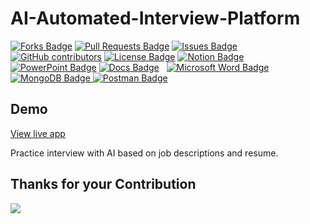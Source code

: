 # AI-Automated-Interview-Platform

<a href="https://github.com/rasikaghadge/AI-Automated-Interview-Platform/network/members"><img src="https://img.shields.io/github/forks/rasikaghadge/AI-Automated-Interview-Platform" alt="Forks Badge"/></a>
<a href="https://github.com/rasikaghadge/AI-Automated-Interview-Platform/pulls"><img src="https://img.shields.io/github/issues-pr/rasikaghadge/AI-Automated-Interview-Platform" alt="Pull Requests Badge"/></a>
 <a href="https://github.com/rasikaghadge/AI-Automated-Interview-Platform/issues"><img src="https://img.shields.io/github/issues/rasikaghadge/AI-Automated-Interview-Platform" alt="Issues Badge"/></a>
<a href="https://github.com/rasikaghadge/AI-Automated-Interview-Platform/graphs/contributors"><img alt="GitHub contributors" src="https://img.shields.io/github/contributors/rasikaghadge/AI-Automated-Interview-Platform?color=2b9348"></a>
<a href="https://github.com/rasikaghadge/AI-Automated-Interview-Platform/blob/main/LICENSE"><img src="https://img.shields.io/github/license/rasikaghadge/AI-Automated-Interview-Platform?color=orange" alt="License Badge"/></a>
<a href="https://www.notion.so/ce0ccdad9ecd47669a0037c193dc89b0?v=3574ced0ce64475e91d41d9d0f0b0893"
        target="_blank"><img src="https://img.shields.io/badge/Notion-000000?style=flat-square&logo=Notion&logoColor=white" alt="Notion Badge"/></a>&nbsp;
<a href="https://dypakurdi-my.sharepoint.com/:p:/r/personal/en20111292_dypakurdi_onmicrosoft_com/Documents/Ai_Interviewer.pptx?d=w34cb301f873b40fdb77a4af163d4c55a&csf=1&web=1&e=IqDsC4"
        target="_blank"><img src="https://img.shields.io/badge/PowerPoint-000000?style=flat-square&logo=Microsoft-PowerPoint&logoColor=white" alt="PowerPoint Badge"/></a>
<a href="https://docs.google.com/document/d/1csQmkTQ3nxW8LkCVPdcUyh__h7SjpY-dRxK55DVTTZs/edit?usp=sharing"
        target="_blank"><img src="https://img.shields.io/badge/Docs-4285F4?style=flat-square&logo=Google-Docs&logoColor=white" alt="Docs Badge"/></a> &nbsp;
<a href="https://docs.google.com/document/d/1gmc1uL13lnS2NwI14zwrTzsxAn3qhyvknHcvFG__SGE/edit?usp=sharing"
        target="_blank"><img src="https://img.shields.io/badge/Microsoft%20Word-2B579A?style=flat-square&logo=Microsoft%20Word&logoColor=white" alt="Microsoft Word Badge"/></a> &nbsp;   
<a href="https://cloud.mongodb.com/v2/64fc322145f323621a98c2c7#/metrics/replicaSet/64fc325cffbf2d598982d1bc/explorer/AIInterviewer/profiles/find" target="_blank">
  <img src="https://img.shields.io/badge/MongoDB-47A248?style=flat-square&logo=MongoDB&logoColor=white" alt="MongoDB Badge"/>
</a>
<a href="https://voicemyworldformicro-2022.postman.co/workspace/Aiiternviewer~52438c4c-2071-4eab-9c36-c66e2978fce5/overview" target="_blank">
  <img src="https://img.shields.io/badge/Postman-FF6C37?style=flat-square&logo=Postman&logoColor=white" alt="Postman Badge"/>
</a>

## Demo
<a href="https://ai-interviewer-app.onrender.com"> View live app</a>



Practice interview with AI based on job descriptions and resume.

## Thanks for your Contribution
<div class="avatar-container">
    <a href="https://github.com/rasikaghadge/AI-Automated-Interview-Platform/graphs/contributors">
        <img src="https://contrib.rocks/image?max=50&repo=rasikaghadge/AI-Automated-Interview-Platform" />
    </a>
</div>
